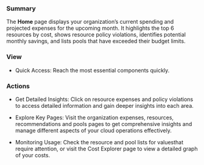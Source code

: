 ### **Summary**

The **Home** page displays your organization’s current spending and projected expenses for the upcoming month. It highlights the top 6 resources by cost, shows resource policy violations, identifies potential monthly savings, and lists pools that have exceeded their budget limits.

### **View**

- Quick Access: Reach the most essential components quickly.

### **Actions**

- Get Detailed Insights: Click on resource expenses and policy violations to access detailed information and gain deeper insights into each area.

- Explore Key Pages: Visit the organization expenses, resources, recommendations and pools pages to get comprehensive insights and manage different aspects of your cloud operations effectively.

- Monitoring Usage: Check the resource and pool lists for values ​​that require attention, or visit the Cost Explorer page to view a detailed graph of your costs.
